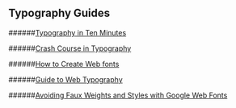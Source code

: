 Typography Guides 
---

######[Typography in Ten Minutes](http://practicaltypography.com/typography-in-ten-minutes.html)

######[Crash Course in Typography](http://www.noupe.com/design/a-crash-course-in-typography-principles-for-combining-typefaces.html)

######[How to Create Web fonts](http://www.creativebloq.com/netmag/how-create-web-fonts-using-code-11410339)

######[Guide to Web Typography](http://ilovetypography.com/2008/02/28/a-guide-to-web-typography/)

######[Avoiding Faux Weights and Styles with Google Web Fonts](http://www.smashingmagazine.com/2012/07/11/avoiding-faux-weights-styles-google-web-fonts/)
